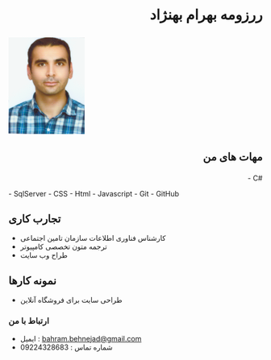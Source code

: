 # <p dir="rtl" align="right">ررزومه بهرام بهنژاد</p>
<img src="profile.png">


## <p dir="rtl" align="right">مهات های من</p>
  <p align="right">- C#</p>
- SqlServer
- CSS
- Html
- Javascript
- Git
- GitHub

## تجارب کاری
-    کارشناس فناوری اطلاعات سازمان تامین اجتماعی
-   ترجمه متون تخصصی کامپیوتر
- طراح وب سایت
## نمونه کارها
+ طراحی سایت برای فروشگاه آنلاین
### ارتباط با من
-  ایمیل : bahram.behnejad@gmail.com
-  شماره تماس : 09224328683
